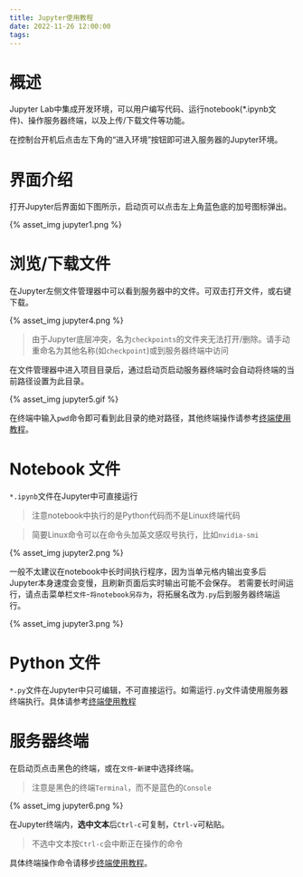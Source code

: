 ```yaml
---
title: Jupyter使用教程
date: 2022-11-26 12:00:00
tags:
---
```


# 概述

Jupyter Lab中集成开发环境，可以用户编写代码、运行notebook(*.ipynb文件)、操作服务器终端，以及上传/下载文件等功能。

在控制台开机后点击左下角的“进入环境”按钮即可进入服务器的Jupyter环境。

# 界面介绍

打开Jupyter后界面如下图所示，启动页可以点击左上角蓝色底的加号图标弹出。

{% asset_img jupyter1.png %}

# 浏览/下载文件

在Jupyter左侧文件管理器中可以看到服务器中的文件。可双击打开文件，或右键下载。

{% asset_img jupyter4.png %}

> 由于Jupyter底层冲突，名为`checkpoints`的文件夹无法打开/删除。请手动重命名为其他名称(如`checkpoint`)或到服务器终端中访问

在文件管理器中进入项目目录后，通过启动页启动服务器终端时会自动将终端的当前路径设置为此目录。

{% asset_img jupyter5.gif %}

在终端中输入`pwd`命令即可看到此目录的绝对路径，其他终端操作请参考[终端使用教程](http://blog.mistgpu.com/2022/11/21/%E6%9C%8D%E5%8A%A1%E5%99%A8%E7%BB%88%E7%AB%AF%E4%BD%BF%E7%94%A8%E6%95%99%E7%A8%8B/#%E5%B8%B8%E7%94%A8%E7%BB%88%E7%AB%AF%E6%93%8D%E4%BD%9C)。

# Notebook 文件

`*.ipynb`文件在Jupyter中可直接运行

> 注意notebook中执行的是Python代码而不是Linux终端代码

> 简要Linux命令可以在命令头加英文感叹号执行，比如`nvidia-smi`

{% asset_img jupyter2.png %}

一般不太建议在notebook中长时间执行程序，因为当单元格内输出变多后Jupyter本身速度会变慢，且刷新页面后实时输出可能不会保存。
若需要长时间运行，请点击菜单栏`文件`-`将notebook另存为`，将拓展名改为`.py`后到服务器终端运行。

{% asset_img jupyter3.png %}

# Python 文件

`*.py`文件在Jupyter中只可编辑，不可直接运行。如需运行`.py`文件请使用服务器终端执行。具体请参考[终端使用教程](http://blog.mistgpu.com/2022/11/21/%E6%9C%8D%E5%8A%A1%E5%99%A8%E7%BB%88%E7%AB%AF%E4%BD%BF%E7%94%A8%E6%95%99%E7%A8%8B/#%E8%BF%90%E8%A1%8Cpy%E4%BB%A3%E7%A0%81)

# 服务器终端

在启动页点击黑色的终端，或在`文件`-`新建`中选择终端。

> 注意是黑色的终端`Terminal`，而不是蓝色的`Console`

{% asset_img jupyter6.png %}

在Jupyter终端内，**选中文本**后`Ctrl-c`可复制，`Ctrl-v`可粘贴。
> 不选中文本按`Ctrl-c`会中断正在操作的命令

具体终端操作命令请移步[终端使用教程](http://blog.mistgpu.com/2022/11/21/%E6%9C%8D%E5%8A%A1%E5%99%A8%E7%BB%88%E7%AB%AF%E4%BD%BF%E7%94%A8%E6%95%99%E7%A8%8B/#%E5%B8%B8%E7%94%A8%E7%BB%88%E7%AB%AF%E6%93%8D%E4%BD%9C)。
